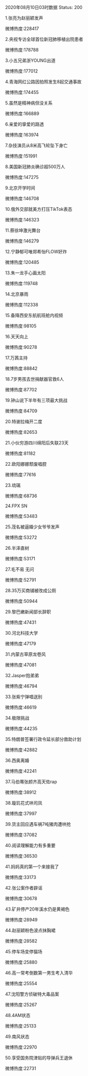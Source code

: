 2020年08月10日03时数据
Status: 200

1.张亮为赵丽颖发声

微博热度:228417

2.央视专访全球首位新冠肺移植出院患者

微博热度:178788

3.小五兄弟浙YOUNG出道

微博热度:177012

4.青海网红公路因拍照发生8起交通事故

微博热度:174455

5.虽然是精神病但没关系

微博热度:166889

6.亲爱的挚爱的路透

微博热度:163974

7.杂技演员从8米高飞轮坠下身亡

微博热度:151991

8.美国新冠肺炎确诊超500万人

微博热度:147275

9.北京开学时间

微博热度:146708

10.俄外交部就美方打压TikTok表态

微博热度:146323

11.蔡徐坤激光舞台

微博热度:146279

12.宁静郁可唯郑希怡FLOW好炸

微博热度:120485

13.朱一龙手心画太阳

微博热度:119748

14.北京暴雨

微博热度:112338

15.备降西安东航航班舱内视频

微博热度:98105

16.天天向上

微博热度:90278

17.万茜主持

微博热度:88842

18.7岁男孩去世捐献器官救6人

微博热度:87702

19.钟山说下半年有三项最大挑战

微博热度:84709

20.特谢拉梅开二度

微博热度:82653

21.小伙穷游四川绵阳后失联23天

微博热度:81182

22.欧阳娜娜颓废唱腔

微博热度:77616

23.琉璃

微博热度:68736

24.FPX SN

微博热度:53483

25.茂名被逼婚少女爷爷发声

微博热度:53272

26.半泽直树

微博热度:53171

27.毛不易 无问

微博热度:52791

28.35万买商铺被改成公厕

微博热度:50944

29.黎巴嫩新闻部长辞职

微博热度:47431

30.河北科技大学

微博热度:47179

31.内蒙古草原龙卷风

微博热度:47081

32.Jasper抱弟弟

微博热度:46794

33.张紫宁弹唱送别

微博热度:46619

34.极限挑战

微博热度:44235

35.特朗普签署行政令延长部分救助计划

微博热度:42882

36.西奥离婚

微博热度:42241

37.马伯骞张颜齐高天佐rap

微博热度:38912

38.璇玑花式哄司凤

微博热度:37997

39.货主回应遇车祸7吨猪肉遭哄抢

微博热度:37082

40.阅读理解能力有多重要

微博热度:36530

41.妈妈真的第一个来接我了

微博热度:33173

42.张公案作者辟谣

微博热度:30678

43.矿井停产20年溪水仍是黄褐色

微博热度:28949

44.赵丽颖粉色波点抹胸裙

微博热度:28582

45.停车场变停猫场

微博热度:25880

46.高一常考倒数第一男生考入清华

微博热度:25554

47.沈阳警方侦破特大毒品案

微博热度:25267

48.4AM状态

微博热度:25133

49.南风状态

微博热度:22970

50.享受国务院津贴的导弹兵王退休

微博热度:22731

